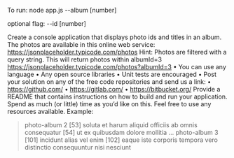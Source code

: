 To run: node app.js --album [number] 

optional flag: --id [number]





Create a console application that displays photo ids and titles in an album. The photos are available in this online web
service: https://jsonplaceholder.typicode.com/photos
Hint: Photos are filtered with a query string. This will return photos within albumId=3
https://jsonplaceholder.typicode.com/photos?albumId=3
• You can use any language
• Any open source libraries
• Unit tests are encouraged
• Post your solution on any of the free code repositories and send us a link:
• https://github.com/
• https://gitlab.com/
• https://bitbucket.org/
Provide a README that contains instructions on how to build and run your application.
Spend as much (or little) time as you’d like on this. Feel free to use any resources available.
Example:
>photo-album 2
[53] soluta et harum aliquid officiis ab omnis consequatur
[54] ut ex quibusdam dolore mollitia
...
>photo-album 3
[101] incidunt alias vel enim
[102] eaque iste corporis tempora vero distinctio consequuntur nisi nesciunt
